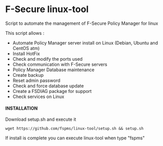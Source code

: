 # F-Secure linux-tool
 Script to automate the management of F-Secure Policy Manager for linux


This script allows :

 - Automate Policy Manager server install on Linux (Debian, Ubuntu and CentOS atm)
 - Install HotFix
 - Check and modify the ports used
 - Check communication with F-Secure servers
 - Policy Manager Database maintenance
 - Create backup
 - Reset admin password
 - Check and force database update
 - Create a FSDIAG package for support
 - Check services on Linux
 

#### INSTALLATION

Download setup.sh and execute it

```
wget https://github.com/fspms/linux-tool/setup.sh && setup.sh
```

If install is complete you can execute linux-tool when type "fspms"
